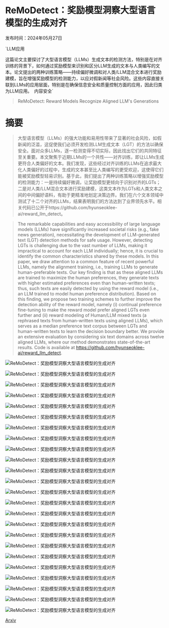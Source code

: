 # ReMoDetect：奖励模型洞察大型语言模型的生成对齐

发布时间：2024年05月27日

`LLM应用

这篇论文主要探讨了大型语言模型（LLMs）生成文本的检测方法，特别是在对齐训练的背景下，如何通过奖励模型来识别和区分LLM生成的文本与人类编写的文本。论文提出的两种训练策略——持续偏好微调和对人类/LLM混合文本进行奖励建模，旨在增强奖励模型的检测能力，以应对假新闻等社会风险。这些内容直接关联到LLMs的应用层面，特别是在确保信息安全和质量控制方面的应用，因此归类为LLM应用。` `内容安全`

> ReMoDetect: Reward Models Recognize Aligned LLM's Generations

# 摘要

> 大型语言模型（LLMs）的强大功能和易用性带来了显著的社会风险，如假新闻的泛滥，这促使我们必须开发检测LLM生成文本（LGT）的方法以确保安全。面对众多LLMs，逐一检测变得不切实际，因此找出它们的共同特征至关重要。本文聚焦于近期LLMs的一个共性——对齐训练，即让LLMs生成更符合人类偏好的文本。我们发现，这些经过对齐训练的LLMs在追求最大化人类偏好的过程中，生成的文本甚至比人类编写的更受欢迎，这使得它们能被奖励模型轻易识别。基于此，我们提出了两种训练策略以增强奖励模型的检测能力：一是持续偏好微调，让奖励模型更倾向于识别对齐的LGTs；二是对人类/LLM混合文本进行奖励建模，这类文本作为LGTs和人类文本之间的中间偏好语料，有助于更精准地划定决策边界。我们在六个文本领域中测试了十二个对齐的LLMs，结果表明我们的方法达到了业界领先水平。相关代码已公开于https://github.com/hyunseoklee-ai/reward_llm_detect。

> The remarkable capabilities and easy accessibility of large language models (LLMs) have significantly increased societal risks (e.g., fake news generation), necessitating the development of LLM-generated text (LGT) detection methods for safe usage. However, detecting LGTs is challenging due to the vast number of LLMs, making it impractical to account for each LLM individually; hence, it is crucial to identify the common characteristics shared by these models. In this paper, we draw attention to a common feature of recent powerful LLMs, namely the alignment training, i.e., training LLMs to generate human-preferable texts. Our key finding is that as these aligned LLMs are trained to maximize the human preferences, they generate texts with higher estimated preferences even than human-written texts; thus, such texts are easily detected by using the reward model (i.e., an LLM trained to model human preference distribution). Based on this finding, we propose two training schemes to further improve the detection ability of the reward model, namely (i) continual preference fine-tuning to make the reward model prefer aligned LGTs even further and (ii) reward modeling of Human/LLM mixed texts (a rephrased texts from human-written texts using aligned LLMs), which serves as a median preference text corpus between LGTs and human-written texts to learn the decision boundary better. We provide an extensive evaluation by considering six text domains across twelve aligned LLMs, where our method demonstrates state-of-the-art results. Code is available at https://github.com/hyunseoklee-ai/reward_llm_detect.

![ReMoDetect：奖励模型洞察大型语言模型的生成对齐](../../../paper_images/2405.17382/x1.png)

![ReMoDetect：奖励模型洞察大型语言模型的生成对齐](../../../paper_images/2405.17382/x2.png)

![ReMoDetect：奖励模型洞察大型语言模型的生成对齐](../../../paper_images/2405.17382/x3.png)

![ReMoDetect：奖励模型洞察大型语言模型的生成对齐](../../../paper_images/2405.17382/x4.png)

![ReMoDetect：奖励模型洞察大型语言模型的生成对齐](../../../paper_images/2405.17382/x5.png)

![ReMoDetect：奖励模型洞察大型语言模型的生成对齐](../../../paper_images/2405.17382/x6.png)

![ReMoDetect：奖励模型洞察大型语言模型的生成对齐](../../../paper_images/2405.17382/x7.png)

![ReMoDetect：奖励模型洞察大型语言模型的生成对齐](../../../paper_images/2405.17382/x8.png)

![ReMoDetect：奖励模型洞察大型语言模型的生成对齐](../../../paper_images/2405.17382/x9.png)

![ReMoDetect：奖励模型洞察大型语言模型的生成对齐](../../../paper_images/2405.17382/x10.png)

![ReMoDetect：奖励模型洞察大型语言模型的生成对齐](../../../paper_images/2405.17382/x11.png)

![ReMoDetect：奖励模型洞察大型语言模型的生成对齐](../../../paper_images/2405.17382/x12.png)

![ReMoDetect：奖励模型洞察大型语言模型的生成对齐](../../../paper_images/2405.17382/x13.png)

![ReMoDetect：奖励模型洞察大型语言模型的生成对齐](../../../paper_images/2405.17382/x14.png)

![ReMoDetect：奖励模型洞察大型语言模型的生成对齐](../../../paper_images/2405.17382/x15.png)

![ReMoDetect：奖励模型洞察大型语言模型的生成对齐](../../../paper_images/2405.17382/x16.png)

![ReMoDetect：奖励模型洞察大型语言模型的生成对齐](../../../paper_images/2405.17382/x17.png)

![ReMoDetect：奖励模型洞察大型语言模型的生成对齐](../../../paper_images/2405.17382/x18.png)

![ReMoDetect：奖励模型洞察大型语言模型的生成对齐](../../../paper_images/2405.17382/x19.png)

![ReMoDetect：奖励模型洞察大型语言模型的生成对齐](../../../paper_images/2405.17382/x20.png)

![ReMoDetect：奖励模型洞察大型语言模型的生成对齐](../../../paper_images/2405.17382/x21.png)

![ReMoDetect：奖励模型洞察大型语言模型的生成对齐](../../../paper_images/2405.17382/x22.png)

![ReMoDetect：奖励模型洞察大型语言模型的生成对齐](../../../paper_images/2405.17382/x23.png)

![ReMoDetect：奖励模型洞察大型语言模型的生成对齐](../../../paper_images/2405.17382/x24.png)

[Arxiv](https://arxiv.org/abs/2405.17382)